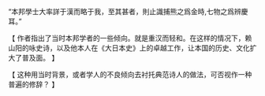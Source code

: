 “本邦學士大率詳于漢而略于我，至其甚者，則止識捕熊之爲金時,七物之爲辨慶耳。”

【
作者指出了当时本邦学者的一些倾向。就是重汉而轻和。在这样的情况下，赖山阳的咏史诗，以及他本人在《大日本史》上的卓越工作，让本国的历史、文化扩大了普及面。
】

【
这种用当时背景，或者学人的不良倾向去衬托典范诗人的做法，可否视作一种普遍的修辞？
】